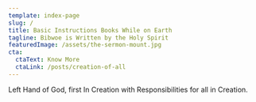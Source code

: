 ```yaml
---
template: index-page
slug: /
title: Basic Instructions Books While on Earth
tagline: Bibwoe is Written by the Holy Spirit
featuredImage: /assets/the-sermon-mount.jpg
cta:
  ctaText: Know More
  ctaLink: /posts/creation-of-all
---
```


Left Hand of God, first In Creation with Responsibilities for all in Creation.
